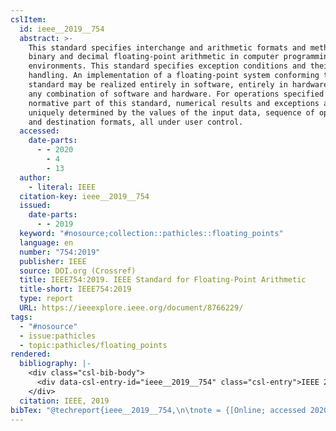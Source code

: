 ```yaml
---
cslItem:
  id: ieee__2019__754
  abstract: >-
    This standard specifies interchange and arithmetic formats and methods for
    binary and decimal floating-point arithmetic in computer programming
    environments. This standard specifies exception conditions and their default
    handling. An implementation of a floating-point system conforming to this
    standard may be realized entirely in software, entirely in hardware, or in
    any combination of software and hardware. For operations specified in the
    normative part of this standard, numerical results and exceptions are
    uniquely determined by the values of the input data, sequence of operations,
    and destination formats, all under user control.
  accessed:
    date-parts:
      - - 2020
        - 4
        - 13
  author:
    - literal: IEEE
  citation-key: ieee__2019__754
  issued:
    date-parts:
      - - 2019
  keyword: "#nosource;collection::pathicles::floating_points"
  language: en
  number: "754:2019"
  publisher: IEEE
  source: DOI.org (Crossref)
  title: IEEE754:2019. IEEE Standard for Floating-Point Arithmetic
  title-short: IEEE754:2019
  type: report
  URL: https://ieeexplore.ieee.org/document/8766229/
tags:
  - "#nosource"
  - issue:pathicles
  - topic:pathicles/floating_points
rendered:
  bibliography: |-
    <div class="csl-bib-body">
      <div data-csl-entry-id="ieee__2019__754" class="csl-entry">IEEE 2019 <i>IEEE754:2019. IEEE Standard for Floating-Point Arithmetic</i>. 754:2019. IEEE. Available at: <a href='https://ieeexplore.ieee.org/document/8766229/'>https://ieeexplore.ieee.org/document/8766229/</a> (Accessed: April 13, 2020).</div>
    </div>
  citation: IEEE, 2019
bibTex: "@techreport{ieee__2019__754,\n\tnote = {[Online; accessed 2020-04-13]},\n\tauthor = {{IEEE}},\n\tyear = {2019},\n\tnumber = {754:2019},\n\tinstitution = {IEEE},\n\ttitle = {IEEE754:2019. {IEEE} {Standard} for {Floating}-{Point} {Arithmetic}},\n}\n\n"
---
```

